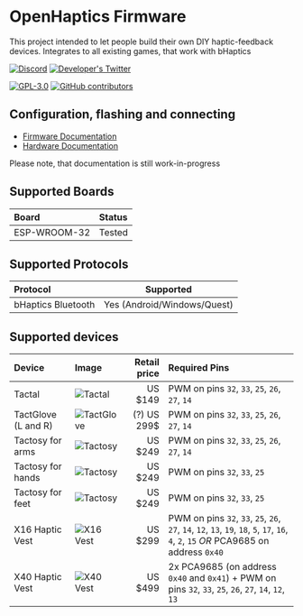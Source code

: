 # OpenHaptics Firmware

This project intended to let people build their own DIY haptic-feedback devices. Integrates to all existing games, that work with bHaptics

[![Discord](https://img.shields.io/discord/966090258104062023?label=Discord&logo=discord)](https://discord.gg/YUtRKAqty2)
[![Developer's Twitter](https://img.shields.io/twitter/follow/leon0399?color=%231DA1F2&label=Developer%27s%20Twitter&logo=twitter&style=plastic)](https://twitter.com/leon0399)

[![GPL-3.0](https://img.shields.io/github/license/openhaptics/openhaptics-firmware)](/LICENSE)
[![GitHub contributors](https://img.shields.io/github/contributors/openhaptics/openhaptics-firmware)](https://github.com/openhaptics/openhaptics-firmware/graphs/contributors)

## Configuration, flashing and connecting

* [Firmware Documentation](/docs)
* [Hardware Documentation](https://github.com/openhaptics/openhaptics-hardware)

Please note, that documentation is still work-in-progress

## Supported Boards

| Board                | Status       |
| :------------------- | :----------- |
| ESP-WROOM-32         | Tested       |

## Supported Protocols

| Protocol           | Supported                   |
| :----------------- | :-------------------------: |
| bHaptics Bluetooth | Yes (Android/Windows/Quest) |

## Supported devices

| Device              | Image                                                                                                              | Retail price | Required Pins                                                                                                                           |
| :------------------ | :----------------------------------------------------------------------------------------------------------------- | -----------: | :-------------------------------------------------------------------------------------------------------------------------------------- |
| Tactal              | ![Tactal](https://user-images.githubusercontent.com/1759654/194772735-bd81ab12-dcbe-4d56-81df-4218d3648f18.png)    | US $149      | PWM on pins `32`, `33`, `25`, `26`, `27`, `14`                                                                                          |
| TactGlove (L and R) | ![TactGlove](https://user-images.githubusercontent.com/1759654/194772997-fbfd21e9-738b-45aa-9f9a-dab97618d394.png) | (?) US 299$  | PWM on pins `32`, `33`, `25`, `26`, `27`, `14`                                                                                          |
| Tactosy for arms    | ![Tactosy](https://user-images.githubusercontent.com/1759654/194772773-eecb7cf6-b9a2-450d-a05c-572f08fd6322.png)   | US $249      | PWM on pins `32`, `33`, `25`, `26`, `27`, `14`                                                                                          |
| Tactosy for hands   | ![Tactosy](https://user-images.githubusercontent.com/1759654/194772788-db903633-c1e1-4847-bb7c-fd86755bd2dd.png)   | US $249      | PWM on pins `32`, `33`, `25`                                                                                                            |
| Tactosy for feet    | ![Tactosy](https://user-images.githubusercontent.com/1759654/194772782-59982313-c2e7-4c28-866e-9dee9c3ed2a1.png)   | US $249      | PWM on pins `32`, `33`, `25`                                                                                                            |
| X16 Haptic Vest     | ![X16 Vest](https://user-images.githubusercontent.com/1759654/194772823-14402aa0-70bf-4534-9e17-0e09eb6c7315.png)  | US $299      | PWM on pins `32`, `33`, `25`, `26`, `27`, `14`, `12`, `13`, `19`, `18`, `5`, `17`, `16`, `4`, `2`, `15` *OR* PCA9685 on address `0x40`  |
| X40 Haptic Vest     | ![X40 Vest](https://user-images.githubusercontent.com/1759654/194772830-45f22c36-42a3-4cda-96b1-81769d20babd.png)  | US $499      | 2x PCA9685 (on address `0x40` and `0x41`) + PWM on pins `32`, `33`, `25`, `26`, `27`, `14`, `12`, `13`                                  |
